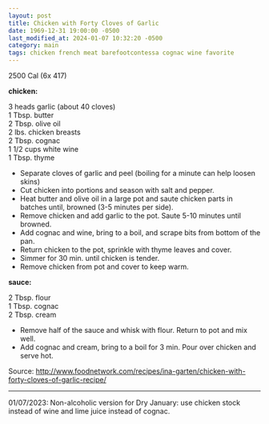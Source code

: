 ```yaml
---
layout: post
title: Chicken with Forty Cloves of Garlic
date: 1969-12-31 19:00:00 -0500
last_modified_at: 2024-01-07 10:32:20 -0500
category: main
tags: chicken french meat barefootcontessa cognac wine favorite
---
```

2500 Cal (6x 417)
  
**chicken:**

3 heads garlic (about 40 cloves)  
1 Tbsp. butter  
2 Tbsp. olive oil  
2 lbs. chicken breasts  
2 Tbsp. cognac  
1 1/2 cups white wine  
1 Tbsp. thyme  

* Separate cloves of garlic and peel (boiling for a minute can help loosen skins)
* Cut chicken into portions and season with salt and pepper.
* Heat butter and olive oil in a large pot and saute chicken parts in batches until,
  browned (3-5 minutes per side).
* Remove chicken and add garlic to the pot. Saute 5-10 minutes until browned.
* Add cognac and wine, bring to a boil, and scrape bits from bottom of the pan.
* Return chicken to the pot, sprinkle with thyme leaves and cover.
* Simmer for 30 min. until chicken is tender.
* Remove chicken from pot and cover to keep warm.

**sauce:**

2 Tbsp. flour  
1 Tbsp. cognac  
2 Tbsp. cream  

* Remove half of the sauce and whisk with flour. Return to pot and mix well.
* Add cognac and cream, bring to a boil for 3 min. Pour over chicken and serve hot.

Source: <http://www.foodnetwork.com/recipes/ina-garten/chicken-with-forty-cloves-of-garlic-recipe/>

---

01/07/2023: Non-alcoholic version for Dry January: use chicken stock instead of wine
and lime juice instead of cognac.
